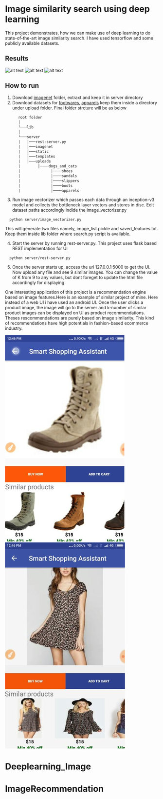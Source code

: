 # Image similarity search using deep learning
This project demonstrates, how we can make use of deep learning to do state-of-the-art image similarity search. I have used tensorflow and some publicly available datasets.

## Results
![alt text](https://cdn-images-1.medium.com/max/800/1*dd0QDhLZAjBKD5JZgJCI9w.png)
![alt text](https://cdn-images-1.medium.com/max/800/0*ziXWbDIrdW_qJMCL.png)
![alt text](https://cdn-images-1.medium.com/max/800/0*gL9UZQFdwFk-9smY.png)

## How to run
1. Download [imagenet](https://drive.google.com/open?id=1UOyZ8166qM3SzxGvaUeWpBzSUfoQLUjJ) folder, extraxt and keep it in server directory
2. Download datasets for [footwares](http://vision.cs.utexas.edu/projects/finegrained/utzap50k/), [apparels](http://mmlab.ie.cuhk.edu.hk/projects/DeepFashion/InShopRetrieval.html) keep them inside a directory under upload folder. Final folder strcture will be as below
```
      root folder  
      │
      └───lib
      │   
      └───server
      |   │───rest-server.py
      |   │───imagenet
      |   │───static
      |   │───templates
      |   │───uploads
      |        │────dogs_and_cats
      |              │────shoes
      |              │────sandals
      |              │────slippers
      |              │────boots
      |              │────apparels
```
3. Run image vectorizer which passes each data through an inception-v3 model and collects the bottleneck layer vectors and stores in disc. Edit dataset paths accordingly indide the image_vectorizer.py
```
  python server/image_vectorizer.py 
 ```
   This will generate two files namely, image_list.pickle and saved_features.txt. Keep them inside lib folder where search.py script is available.
   
4. Start the server by running rest-server.py. This project uses flask based REST implementation for UI
```
  python server/rest-server.py 
```
5. Once the server starts up, access the url 127.0.0.1:5000 to get the UI. Now upload any file and see 9 similar images. You can change the value of K from 9 to any values, but dont foreget to update the html file accordingly for displaying.

One interesting application of this project is a recommendation engine based on image features.Here is an example of similar project of mine. Here instead of a web UI i have used an android UI. Once the user clicks a product image, the image will go to the server and k-number of similar product images can be displayed on UI as product recommendations. Theses rescommendations are purely based on image similarity. This kind of recommendations have high potentials in fashion-based ecommerce industry.

![Example Results](server/static/images/result1.jpg)
![Example Results](server/static/images/result2.jpg)

# Deeplearning_Image
# ImageRecommendation
